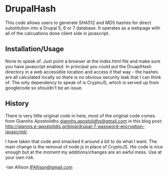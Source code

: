 DrupalHash
==========

This code allows users to generate SHA512 and MD5 hashes for direct
substitution into a Drupal 5, 6 or 7 database. It operates as a webpage with
all of the calcuations done client side in javascript. 

Installation/Usage
------------------
None to speak of. Just point a browser at the index.html file and make sure you
have javascript enabled. In principal you could put the DruaplHash directory in
a web accessible location and access it that way - the hashes are all
calculated locally so there is no obvious security leak that I can think of.
The only dependency to speak of is CryptoJS, which is served up from googlecode
so shouldn't be an issue.

History
-------
There is very little original code in here, most of the original code comes
from Giannhs Apostolidhs <giannhs.apostolidhs@gmail.com> in this blog post:
http://giannis.e-apostolidis.gr/blog/drupal-7-password-encryption-javascript/.

I have taken that code and smacked it around a bit to do what I want. The main
change is the removal of node.js in place of CryptoJS. His code is nice enough
but at the moment my additions/changes are an awful mess. Use at your own risk.

-Ian Allison <IFAllison@gmail.com>
